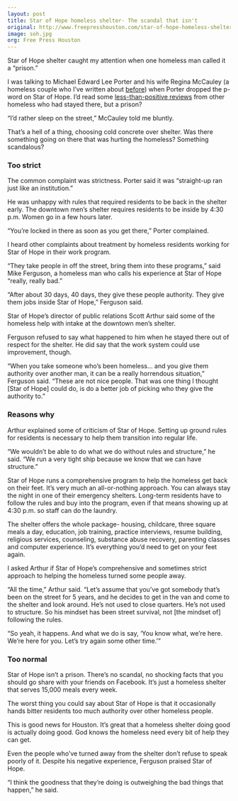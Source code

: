```yaml
---
layout: post
title: Star of Hope homeless shelter- The scandal that isn't
original: http://www.freepresshouston.com/star-of-hope-homeless-shelter-the-scandal-that-isnt/
image: soh.jpg
org: Free Press Houston
---
```


Star of Hope shelter caught my attention when one homeless man called it a “prison.”

<!--break-->

I was talking to Michael Edward Lee Porter and his wife Regina McCauley (a homeless couple who I’ve written about [before](http://www.freepresshouston.com/you-are-homeless/)) when Porter dropped the p-word on Star of Hope. I’d read some [less-than-positive reviews](http://homelesspatriot.blogspot.com/2013/07/gimme-shelter-but-not-at-star-of-hope.html) from other homeless who had stayed there, but a prison?

“I’d rather sleep on the street,” McCauley told me bluntly.

That’s a hell of a thing, choosing cold concrete over shelter. Was there something going on there that was hurting the homeless? Something scandalous?

### Too strict

The common complaint was strictness. Porter said it was “straight-up ran just like an institution.”

He was unhappy with rules that required residents to be back in the shelter early. The downtown men’s shelter requires residents to be inside by 4:30 p.m. Women go in a few hours later.

“You’re locked in there as soon as you get there,” Porter complained.

I heard other complaints about treatment by homeless residents working for Star of Hope in their work program.

“They take people in off the street, bring them into these programs,” said Mike Ferguson, a homeless man who calls his experience at Star of Hope “really, really bad.”

“After about 30 days, 40 days, they give these people authority. They give them jobs inside Star of Hope,” Ferguson said.

Star of Hope’s director of public relations Scott Arthur said some of the homeless help with intake at the downtown men’s shelter.

Ferguson refused to say what happened to him when he stayed there out of respect for the shelter. He did say that the work system could use improvement, though.

“When you take someone who’s been homeless… and you give them authority over another man, it can be a really horrendous situation,” Ferguson said. “These are not nice people. That was one thing I thought [Star of Hope] could do, is do a better job of picking who they give the authority to.”

### Reasons why

Arthur explained some of criticism of Star of Hope. Setting up ground rules for residents is necessary to help them transition into regular life.

“We wouldn’t be able to do what we do without rules and structure,” he said. “We run a very tight ship because we know that we can have structure.”

Star of Hope runs a comprehensive program to help the homeless get back on their feet. It’s very much an all-or-nothing approach. You can always stay the night in one of their emergency shelters. Long-term residents have to follow the rules and buy into the program, even if that means showing up at 4:30 p.m. so staff can do the laundry.

The shelter offers the whole package- housing, childcare, three square meals a day, education, job training, practice interviews, resume building, religious services, counseling, substance abuse recovery, parenting classes and computer experience. It’s everything you’d need to get on your feet again.

I asked Arthur if Star of Hope’s comprehensive and sometimes strict approach to helping the homeless turned some people away.

“All the time,” Arthur said. “Let’s assume that you’ve got somebody that’s been on the street for 5 years, and he decides to get in the van and come to the shelter and look around. He’s not used to close quarters. He’s not used to structure. So his mindset has been street survival, not [the mindset of] following the rules.

“So yeah, it happens. And what we do is say, ‘You know what, we’re here. We’re here for you. Let’s try again some other time.’”

### Too normal

Star of Hope isn’t a prison. There’s no scandal, no shocking facts that you should go share with your friends on Facebook. It’s just a homeless shelter that serves 15,000 meals every week.

The worst thing you could say about Star of Hope is that it occasionally hands bitter residents too much authority over other homeless people.

This is good news for Houston. It’s great that a homeless shelter doing good is actually doing good. God knows the homeless need every bit of help they can get.

Even the people who’ve turned away from the shelter don’t refuse to speak poorly of it. Despite his negative experience, Ferguson praised Star of Hope.

“I think the goodness that they’re doing is outweighing the bad things that happen,” he said.